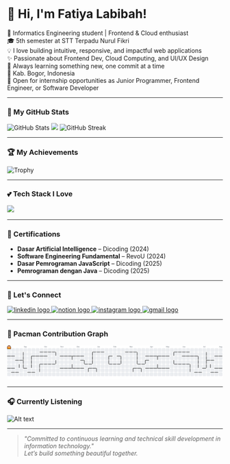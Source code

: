 # 🌼 Hi, I'm Fatiya Labibah!

🌸 Informatics Engineering student | Frontend & Cloud enthusiast  
🎓 5th semester at STT Terpadu Nurul Fikri  
💡 I love building intuitive, responsive, and impactful web applications  
✨ Passionate about Frontend Dev, Cloud Computing, and UI/UX Design  
🌱 Always learning something new, one commit at a time  
📍 Kab. Bogor, Indonesia  
💼 Open for internship opportunities as Junior Programmer, Frontend Engineer, or Software Developer

---

### 🐾 My GitHub Stats 

![GitHub Stats](https://github-readme-stats.vercel.app/api?username=fatiya17&theme=rose_pine&hide_border=false&include_all_commits=true&count_private=true)
<img src="https://github-readme-stats.vercel.app/api/top-langs/?username=fatiya17&theme=rose_pine&hide_border=false&layout=compact" width="32%" />
![GitHub Streak](https://github-readme-streak-stats.herokuapp.com/?user=fatiya17&theme=rose_pine&hide_border=false)

---

### 🏆 My Achievements

![Trophy](https://github-profile-trophy.vercel.app/?username=fatiya17&theme=onedark&no-frame=false&margin-w=8&margin-h=8)

---

### 💕 Tech Stack I Love

<p align="left">
  <a href="https://skillicons.dev">
    <img src="https://skillicons.dev/icons?i=html,css,js,ts,php,java,python,react,laravel,nodejs,express,tailwind,figma,mysql,supabase,azure,git,github,vscode" />
  </a>
</p>

---

### 🎀 Certifications

- **Dasar Artificial Intelligence** – Dicoding (2024)  
- **Software Engineering Fundamental** – RevoU (2024)  
- **Dasar Pemrograman JavaScript** – Dicoding (2025)  
- **Pemrograman dengan Java** – Dicoding (2025)  

---

### 🌻 Let's Connect 

<p align="left">
  <a href="https://www.linkedin.com/in/fatiya-labibah" target="_blank">
    <img src="https://raw.githubusercontent.com/maurodesouza/profile-readme-generator/master/src/assets/icons/social/linkedin/default.svg" width="52" height="40" alt="linkedin logo" />
  </a>
  <a href="https://www.notion.so/fatiya-labibah" target="_blank">
    <img src="https://upload.wikimedia.org/wikipedia/commons/e/e9/Notion-logo.svg" width="42" height="42" alt="notion logo" />
  </a>
  <a href="https://www.instagram.com/dambelsbru_/" target="_blank">
    <img src="https://raw.githubusercontent.com/maurodesouza/profile-readme-generator/master/src/assets/icons/social/instagram/default.svg" width="52" height="40" alt="instagram logo" />
  </a>
  <a href="mailto:fatiyalabibah17@gmail.com" target="_blank">
    <img src="https://raw.githubusercontent.com/maurodesouza/profile-readme-generator/master/src/assets/icons/social/gmail/default.svg" width="52" height="40" alt="gmail logo" />
  </a>
</p>

---

### 🍒 Pacman Contribution Graph

<picture>
  <source media="(prefers-color-scheme: dark)" srcset="https://raw.githubusercontent.com/fatiya17/fatiya17/output/pacman-contribution-graph-dark.svg">
  <source media="(prefers-color-scheme: light)" srcset="https://raw.githubusercontent.com/fatiya17/fatiya17/output/pacman-contribution-graph.svg">
  <img alt="Pacman contribution graph" src="https://raw.githubusercontent.com/fatiya17/fatiya17/output/pacman-contribution-graph.svg">
</picture>

---

### 🎧 Currently Listening

<!-- Nonaktifkan jika belum setup Vercel -->
![Alt text](https://spotify-recently-played-readme.vercel.app/api?user=317vvnpf2d2vywrr4h4lyzl7nuxm&unique=1)

---

> *"Committed to continuous learning and technical skill development in information technology."*  
> *Let’s build something beautiful together.*
